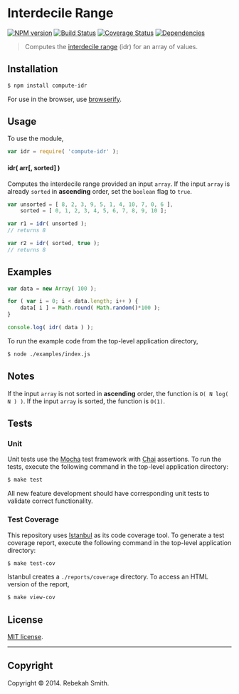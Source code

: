 Interdecile Range
===
[![NPM version][npm-image]][npm-url] [![Build Status][travis-image]][travis-url] [![Coverage Status][coveralls-image]][coveralls-url] [![Dependencies][dependencies-image]][dependencies-url]

> Computes the [interdecile range](http://en.wikipedia.org/wiki/Interdecile_range) (idr) for an array of values.


## Installation

``` bash
$ npm install compute-idr
```

For use in the browser, use [browserify](https://github.com/substack/node-browserify).


## Usage

To use the module,

``` javascript
var idr = require( 'compute-idr' );
```

#### idr( arr[, sorted] )

Computes the interdecile range provided an input `array`. If the input `array` is already `sorted` in __ascending__ order, set the `boolean` flag to `true`.

``` javascript
var unsorted = [ 8, 2, 3, 9, 5, 1, 4, 10, 7, 0, 6 ],
	sorted = [ 0, 1, 2, 3, 4, 5, 6, 7, 8, 9, 10 ];

var r1 = idr( unsorted );
// returns 8

var r2 = idr( sorted, true );
// returns 8
```


## Examples

``` javascript
var data = new Array( 100 );

for ( var i = 0; i < data.length; i++ ) {
    data[ i ] = Math.round( Math.random()*100 );
}

console.log( idr( data ) );
```

To run the example code from the top-level application directory,

``` bash
$ node ./examples/index.js
```

## Notes

If the input `array` is not sorted in __ascending__ order, the function is `O( N log( N ) )`. If the input `array` is sorted, the function is `O(1)`.


## Tests

### Unit

Unit tests use the [Mocha](http://visionmedia.github.io/mocha) test framework with [Chai](http://chaijs.com) assertions. To run the tests, execute the following command in the top-level application directory:

``` bash
$ make test
```

All new feature development should have corresponding unit tests to validate correct functionality.


### Test Coverage

This repository uses [Istanbul](https://github.com/gotwarlost/istanbul) as its code coverage tool. To generate a test coverage report, execute the following command in the top-level application directory:

``` bash
$ make test-cov
```

Istanbul creates a `./reports/coverage` directory. To access an HTML version of the report,

``` bash
$ make view-cov
```


## License

[MIT license](http://opensource.org/licenses/MIT). 


---
## Copyright

Copyright &copy; 2014. Rebekah Smith.


[npm-image]: http://img.shields.io/npm/v/compute-idr.svg
[npm-url]: https://npmjs.org/package/compute-idr

[travis-image]: http://img.shields.io/travis/compute-io/idr/master.svg
[travis-url]: https://travis-ci.org/compute-io/idr

[coveralls-image]: https://img.shields.io/coveralls/compute-io/idr/master.svg
[coveralls-url]: https://coveralls.io/r/compute-io/idr?branch=master

[dependencies-image]: http://img.shields.io/david/compute-io/idr.svg
[dependencies-url]: https://david-dm.org/compute-io/idr

[dev-dependencies-image]: http://img.shields.io/david/dev/compute-io/idr.svg
[dev-dependencies-url]: https://david-dm.org/dev/compute-io/idr

[github-issues-image]: http://img.shields.io/github/issues/compute-io/idr.svg
[github-issues-url]: https://github.com/compute-io/idr/issues
